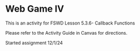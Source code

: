 # Web Game IV

This is an activity for FSWD Lesson 5.3.6- Callback Functions

Please refer to the Activity Guide in Canvas for directions.

Started assignment 12/1/24